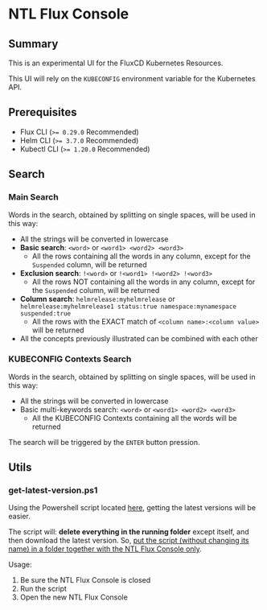 # NTL Flux Console

## Summary

This is an experimental UI for the FluxCD Kubernetes Resources.

This UI will rely on the `KUBECONFIG` environment variable for the Kubernetes API.

## Prerequisites

- Flux CLI (`>= 0.29.0` Recommended)
- Helm CLI (`>= 3.7.0` Recommended)
- Kubectl CLI (`>= 1.20.0` Recommended)

## Search

### Main Search

Words in the search, obtained by splitting on single spaces, will be used in this way:

- All the strings will be converted in lowercase
- **Basic search**: `<word>` or `<word1> <word2> <word3>`
  - All the rows containing all the words in any column, except for the `Suspended` column, will be returned
- **Exclusion search**: `!<word>` or `!<word1> !<word2> !<word3>`
  - All the rows NOT containing all the words in any column, except for the `Suspended` column, will be returned
- **Column search**: `helmrelease:myhelmrelease` or `helmrelease:myhelmrelease1 status:true namespace:mynamespace suspended:true`
  - All the rows with the EXACT match of `<column name>:<column value>` will be returned
- All the concepts previously illustrated can be combined with each other

### KUBECONFIG Contexts Search

Words in the search, obtained by splitting on single spaces, will be used in this way:

- All the strings will be converted in lowercase
- Basic multi-keywords search: `<word>` or `<word1> <word2> <word3>`
  - All the KUBECONFIG Contexts containing all the words will be returned

The search will be triggered by the `ENTER` button pression.

## Utils

### get-latest-version.ps1

Using the Powershell script located [here](./utils/get-latest-version.ps1), getting the latest versions will be easier.

The script will: **delete everything in the running folder** except itself, and then download the latest version. So, <u>put the script (without changing its name) in a folder together with the NTL Flux Console only</u>.

Usage:
1. Be sure the NTL Flux Console is closed
2. Run the script
3. Open the new NTL Flux Console